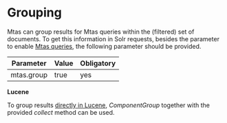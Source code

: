 # Grouping

Mtas can group results for Mtas queries within the (filtered) set of documents. To get this information in Solr requests, besides the parameter to enable [Mtas queries](search_query.html), the following parameter should be provided.

| Parameter             | Value  | Obligatory  |
|-----------------------|--------|-------------|
| mtas.group            | true   | yes         |

**Lucene**

To group results [directly in Lucene](installation_lucene.html), *ComponentGroup* together with the provided *collect* method can be used.
